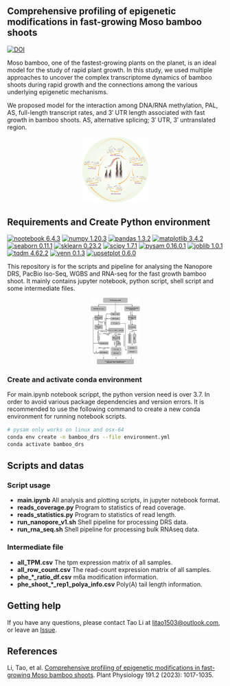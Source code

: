 ## Comprehensive profiling of epigenetic modifications in fast-growing Moso bamboo shoots

[![DOI](https://img.shields.io/badge/DOI-10.1093/plphys/kiac525-blue)](https://doi.org/10.1093/plphys/kiac525)

Moso bamboo, one of the fastest-growing plants on the planet, is an ideal model for the study of rapid plant growth. In this study, we used multiple approaches to uncover the complex transcriptome dynamics of bamboo shoots during rapid growth and the connections among the various underlying epigenetic mechanisms.

We proposed model for the interaction among DNA/RNA methylation, PAL, AS, full-length transcript rates, and 3′ UTR length associated with fast growth in bamboo shoots. AS, alternative splicing; 3′ UTR, 3′ untranslated region.

<div style="text-align: center">
<img src="./images/proposed_model.jpeg" style="zoom:15%" />
</div>

## Requirements and Create Python environment
[![nootebook 6.4.3](https://img.shields.io/badge/nootebook-6.4.3-D2B48C)](https://jupyter.org/) [![numpy 1.20.3](https://img.shields.io/badge/numpy-1.20.3-green)](https://pypi.org/project/numpy/) [![pandas 1.3.2](https://img.shields.io/badge/pandas-1.3.2-yellowgreen)](https://pypi.org/project/pandas/) [![matplotlib 3.4.2](https://img.shields.io/badge/matplotlib-3.4.2-yellow)](https://pypi.org/project/matplotlib/) [![seaborn 0.11.1](https://img.shields.io/badge/seaborn-0.11.1-orange)](https://pypi.org/project/seaborn/) [![sklearn 0.23.2](https://img.shields.io/badge/sklearn-0.23.2-red)](https://pypi.org/project/scikit-learn/) [![scipy 1.7.1](https://img.shields.io/badge/scipy-1.7.1-blueviolet)](https://pypi.org/project/scipy/) [![pysam 0.16.0.1](https://img.shields.io/badge/pysam-0.16.0.1-blue)](https://pypi.org/project/pysam/) [![joblib 1.0.1](https://img.shields.io/badge/joblib-1.0.1-9cf)](https://pypi.org/project/joblib/) [![tqdm 4.62.2](https://img.shields.io/badge/tqdm-4.62.2-lightgrey)](https://pypi.org/project/tqdm/) [![venn 0.1.3](https://img.shields.io/badge/venn-0.1.3-8FBC8F)](https://pypi.org/project/venn/) [![upsetplot 0.6.0](https://img.shields.io/badge/upsetplot-0.6.0-3CB371)](https://pypi.org/project/upsetplot/)

This repository is for the scripts and pipeline for analysing the Nanopore DRS, PacBio Iso-Seq, WGBS and RNA-seq for the fast growth bamboo shoot. It mainly contains jupyter notebook, python script, shell script and some intermediate files.

<div style="text-align: center">
<img src="./images/pipeline.png" style="zoom:15%" />
</div>

### Create and activate conda environment

For main.ipynb notebook scrippt, the python version need is over 3.7. In order to avoid various package dependencies and version errors. It is recommended to use the following command to create a new conda environment for running notebook scripts.

```bash
# pysam only works on linux and osx-64
conda env create -n bamboo_drs --file environment.yml
conda activate bamboo_drs
```

## Scripts and datas

### Script usage

- **main.ipynb** All analysis and plotting scripts, in jupyter notebook format.
- **reads_coverage.py** Program to statistics of read coverage.
- **reads_statistics.py** Program to statistics of read length.
- **run_nanopore_v1.sh** Shell pipeline for processing DRS data.
- **run_rna_seq.sh** Shell pipeline for processing bulk RNAseq data.

### Intermediate file
- **all_TPM.csv** The tpm expression matrix of all samples.
- **all_row_count.csv** The read-count expression matrix of all samples.
- **phe_\*_ratio_df.csv** m6a modification information.
- **phe_shoot_\*_rep1_polya_info.csv** Poly(A) tail length information.


## Getting help
If you have any questions, please contact Tao Li at litao1503@outlook.com, or leave an [Issue](https://github.com/litao1503/Analysis_script_for_fast_growing_bamboo_shoot_datasets/issues).

## References
Li, Tao, et al. [Comprehensive profiling of epigenetic modifications in fast-growing Moso bamboo shoots](https://doi.org/10.1093/plphys/kiac525). Plant Physiology 191.2 (2023): 1017-1035.